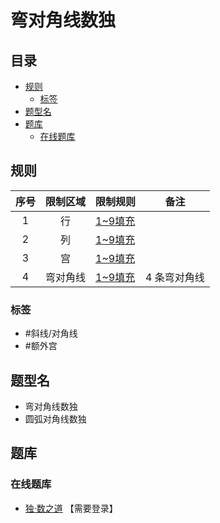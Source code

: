 # 弯对角线数独
<!-- START doctoc generated TOC please keep comment here to allow auto update -->
<!-- DON'T EDIT THIS SECTION, INSTEAD RE-RUN doctoc TO UPDATE -->
## 目录

- [规则](#%E8%A7%84%E5%88%99)
  - [标签](#%E6%A0%87%E7%AD%BE)
- [题型名](#%E9%A2%98%E5%9E%8B%E5%90%8D)
- [题库](#%E9%A2%98%E5%BA%93)
  - [在线题库](#%E5%9C%A8%E7%BA%BF%E9%A2%98%E5%BA%93)

<!-- END doctoc generated TOC please keep comment here to allow auto update -->

## 规则

| 序号  | 限制区域 | 限制规则    | 备注      |
|:---:|:----:|:--------|---------|
|  1  |  行   | [1~9填充] |         |
|  2  |  列   | [1~9填充] |         |
|  3  |  宫   | [1~9填充] |         |
|  4  | 弯对角线 | [1~9填充] | 4 条弯对角线 |

### 标签

- #斜线/对角线
- #额外宫

## 题型名

- 弯对角线数独
- 圆弧对角线数独

## 题库

### 在线题库

- [独·数之道](http://www.sudokufans.org.cn/lx/game.index.php?type=x4) 【需要登录】

[1~9填充]: ../../../../../rules.md#1to9填充
